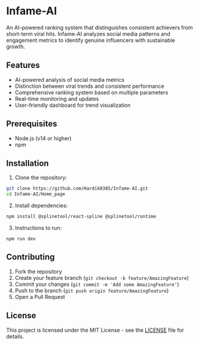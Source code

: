 # Infame-AI

An AI-powered ranking system that distinguishes consistent achievers from short-term viral hits. Infame-AI analyzes social media patterns and engagement metrics to identify genuine influencers with sustainable growth.

## Features

- AI-powered analysis of social media metrics
- Distinction between viral trends and consistent performance
- Comprehensive ranking system based on multiple parameters
- Real-time monitoring and updates
- User-friendly dashboard for trend visualization

## Prerequisites

- Node.js (v14 or higher)
- npm 

## Installation

1. Clone the repository:
```bash
git clone https://github.com/Hardik0385/Infame-AI.git
cd Infame-AI/Home_page
```

2. Install dependencies:
```bash
npm install @splinetool/react-spline @splinetool/runtime
```
3. Instructions to run:
```
npm run dev
```
## Contributing

1. Fork the repository
2. Create your feature branch (`git checkout -b feature/AmazingFeature`)
3. Commit your changes (`git commit -m 'Add some AmazingFeature'`)
4. Push to the branch (`git push origin feature/AmazingFeature`)
5. Open a Pull Request

## License

This project is licensed under the MIT License - see the [LICENSE](LICENSE) file for details.
